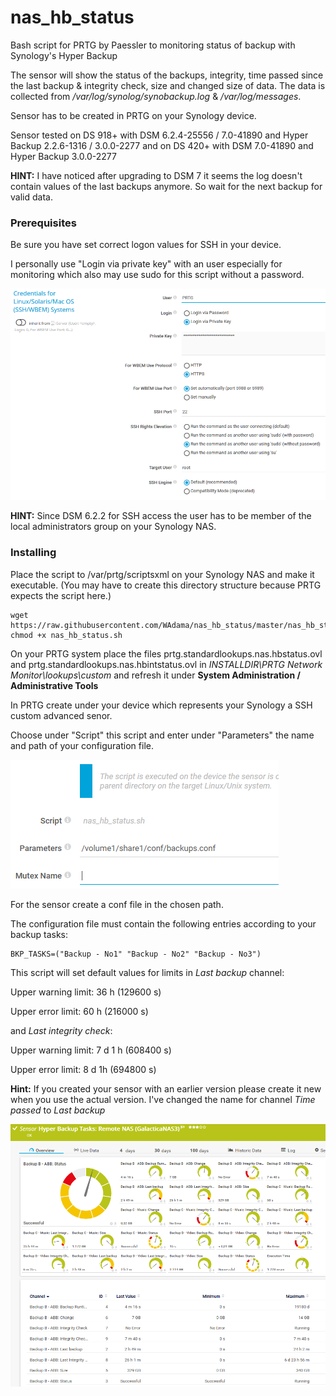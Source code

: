 # nas_hb_status

Bash script for PRTG by Paessler to monitoring status of backup with Synology's Hyper Backup

The sensor will show the status of the backups, integrity, time passed since the last backup & integrity check, size and changed size of data. The data is collected from */var/log/synolog/synobackup.log* & */var/log/messages*.

Sensor has to be created in PRTG on your Synology device.

Sensor tested on DS 918+ with DSM 6.2.4-25556 / 7.0-41890 and Hyper Backup 2.2.6-1316 / 3.0.0-2277 and on DS 420+ with DSM 7.0-41890 and Hyper Backup 3.0.0-2277

**HINT:** I have noticed after upgrading to DSM 7 it seems the log doesn't contain values of the last backups anymore. So wait for the next backup for valid data.

### Prerequisites

Be sure you have set correct logon values for SSH in your device.

I personally use "Login via private key" with an user especially for monitoring which also may use sudo for this script without a password.

![Screenshot1](./images/ssh_settings.png)

**HINT:** Since DSM 6.2.2 for SSH access the user has to be member of the local administrators group on your Synology NAS.

### Installing

Place the script to /var/prtg/scriptsxml on your Synology NAS and make it executable. (You may have to create this directory structure because PRTG expects the script here.)

```
wget https://raw.githubusercontent.com/WAdama/nas_hb_status/master/nas_hb_status.sh
chmod +x nas_hb_status.sh
```

On your PRTG system place the files prtg.standardlookups.nas.hbstatus.ovl and prtg.standardlookups.nas.hbintstatus.ovl in *INSTALLDIR\PRTG Network Monitor\lookups\custom* and refresh it under **System Administration / Administrative Tools**

In PRTG create under your device which represents your Synology a SSH custom advanced senor.

Choose under "Script" this script and enter under "Parameters" the name and path of your configuration file.

![Screenshot1](./images/nas_hb_status.png)

For the sensor create a conf file in the chosen path.

The configuration file must contain the following entries according to your backup tasks:

```
BKP_TASKS=("Backup - No1" "Backup - No2" "Backup - No3")
```
This script will set default values for limits in *Last backup* channel:

Upper warning limit: 36 h (129600 s)

Upper error limit: 60 h (216000 s)

and *Last integrity check*:

Upper warning limit: 7 d 1 h (608400 s)

Upper error limit: 8 d 1h (694800 s)

**Hint:** If you created your sensor with an earlier version please create it new when you use the actual version. I've changed the name for channel *Time passed* to *Last backup*

![Screenshot1](./images/nas_hb_status2_sensor.png)
